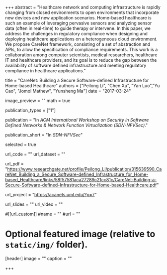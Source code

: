 +++
abstract = "Healthcare network and computing infrastructure is rapidly changing from closed environments to open environments that incorporate new devices and new application scenarios. Home-based healthcare is such an example of leveraging pervasive sensors and analyzing sensor data (often in real-time) to guide therapy or intervene. In this paper, we address the challenges in regulatory compliance when designing and deploying healthcare applications on a heterogeneous cloud environment. We propose CareNet framework, consisting of a set of abstraction and APIs, to allow the specification of compliance requirements. This work is a collaboration among computer scientists, medical researchers, healthcare IT and healthcare providers, and its goal is to reduce the gap between the availability of software defined infrastructure and meeting regulatory compliance in healthcare applications."

title = "CareNet: Building a Secure Software-defined Infrastructure for Home-based Healthcare"
authors = ["Peilong Li", "Chen Xu", "Yan Luo","Yu Cao", "Jomol Mathew", "Yunsheng Ma"]
date = "2017-03-24"

image_preview = ""
math = true

publication_types = ["1"]

publication = "In *ACM International Workshop on Security in Software Defined Networks & Network Function Virtualization (SDN-NFVSec)*."

publication_short = "In *SDN-NFVSec*"

selected = true

url_code = ""
url_dataset = ""

url_pdf = "https://www.researchgate.net/profile/Peilong_Li/publication/315639590_CareNet_Building_a_Secure_Software-defined_Infrastructure_for_Home-based_Healthcare/links/58f57581aca27289c21cc81c/CareNet-Building-a-Secure-Software-defined-Infrastructure-for-Home-based-Healthcare.pdf"

url_project = "https://acanets.uml.edu/?p=7"

url_slides = ""
url_video = ""

#[[url_custom]]
#name = ""
#url = ""

# Optional featured image (relative to `static/img/` folder).
[header]
image = ""
caption = ""

+++


